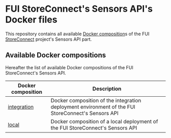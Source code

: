# FUI StoreConnect's Sensors API's Docker files

This repository contains all available [Docker composition](https://docs.docker.com/compose/overview/)s of the FUI [StoreConnect](https://www.pole-scs.org/projet/storeconnect) project's Sensors API part.

## Available Docker compositions

Hereafter the list of available Docker compositions of the FUI StoreConnect's Sensors API. 

Docker composition              | Description
------------------------------- | --------------------------------------------------------------------------------------------------
[integration](./integration)    | Docker composition of the integration deployment environment of the FUI StoreConnect's Sensors API
[local](./local)                | Docker composition of a local deployment of the FUI StoreConnect's Sensors API